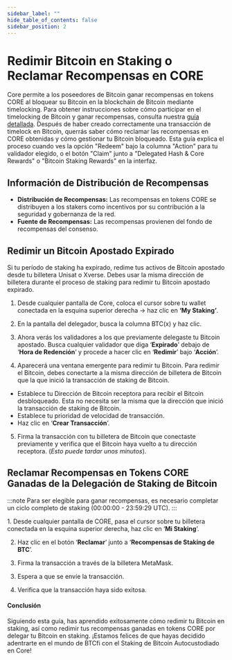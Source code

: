 ```yaml
---
sidebar_label: ""
hide_table_of_contents: false
sidebar_position: 2
---
```


# Redimir Bitcoin en Staking o Reclamar Recompensas en CORE

Core permite a los poseedores de Bitcoin ganar recompensas en tokens CORE al bloquear su Bitcoin en la blockchain de Bitcoin mediante timelocking. Para obtener instrucciones sobre cómo participar en el timelocking de Bitcoin y ganar recompensas, consulta nuestra [guía detallada](./stake-btc-guide.md).
Después de haber creado correctamente una transacción de timelock en Bitcoin, querrás saber cómo reclamar las recompensas en CORE obtenidas y cómo gestionar tu Bitcoin bloqueado. Esta guía explica el proceso cuando ves la opción "Redeem" bajo la columna "Action" para tu validador elegido, o el botón "Claim" junto a "Delegated Hash & Core Rewards" o "Bitcoin Staking Rewards" en la interfaz.

## Información de Distribución de Recompensas

- **Distribución de Recompensas:** Las recompensas en tokens CORE se distribuyen a los stakers como incentivos por su contribución a la seguridad y gobernanza de la red.
- **Fuente de Recompensas:** Las recompensas provienen del fondo de recompensas del consenso.

## Redimir un Bitcoin Apostado Expirado

Si tu período de staking ha expirado, redime tus activos de Bitcoin apostado desde tu billetera Unisat o Xverse. Debes usar la misma dirección de billetera durante el proceso de staking para redimir tu Bitcoin apostado expirado.

1. Desde cualquier pantalla de Core, coloca el cursor sobre tu wallet conectada en la esquina superior derecha → haz clic en **‘My Staking’**.

<p align="center"></p>

2. En la pantalla del delegador, busca la columna BTC(x) y haz clic.

<p align="center"></p>

3. Ahora verás los validadores a los que previamente delegaste tu Bitcoin apostado. Busca cualquier validador que diga ‘**Expirado**’ debajo de ‘**Hora de Redención**’ y procede a hacer clic en ‘**Redimir**’ bajo ‘**Acción**’.

<p align="center"></p>

4. Aparecerá una ventana emergente para redimir tu Bitcoin. Para redimir el Bitcoin, debes conectarte a la misma dirección de billetera de Bitcoin que la que inició la transacción de staking de Bitcoin.

<p align="center"></p>

- Establece tu Dirección de Bitcoin receptora para recibir el Bitcoin desbloqueado. Esta no necesita ser la misma que la dirección que inició la transacción de staking de Bitcoin.
- Establece tu prioridad de velocidad de transacción.
- Haz clic en ‘**Crear Transacción**’.

<p align="center"></p>

5. Firma la transacción con tu billetera de Bitcoin que conectaste previamente y verifica que el Bitcoin haya vuelto a tu dirección receptora. (_Esto puede tardar unos minutos_).

## Reclamar Recompensas en Tokens CORE Ganadas de la Delegación de Staking de Bitcoin

:::note
Para ser elegible para ganar recompensas, es necesario completar un ciclo completo de staking (00:00:00 - 23:59:29 UTC).
:::

1\. Desde cualquier pantalla de CORE, pasa el cursor sobre tu billetera conectada en la esquina superior derecha, haz clic en ‘**Mi Staking**’.

<p align="center"></p>

2. Haz clic en el botón ‘**Reclamar**’ junto a ‘**Recompensas de Staking de BTC**’.

<p align="center"></p>

3. Firma la transacción a través de la billetera MetaMask.

<p align="center" style={{zoom:"60%"}}></p>

3. Espera a que se envíe la transacción.



3. Verifica que la transacción haya sido exitosa.



#### Conclusión

Siguiendo esta guía, has aprendido exitosamente cómo redimir tu Bitcoin en staking, así como redimir tus recompensas ganadas en tokens CORE por delegar tu Bitcoin en staking. ¡Estamos felices de que hayas decidido adentrarte en el mundo de BTCfi con el Staking de Bitcoin Autocustodiado en Core!
